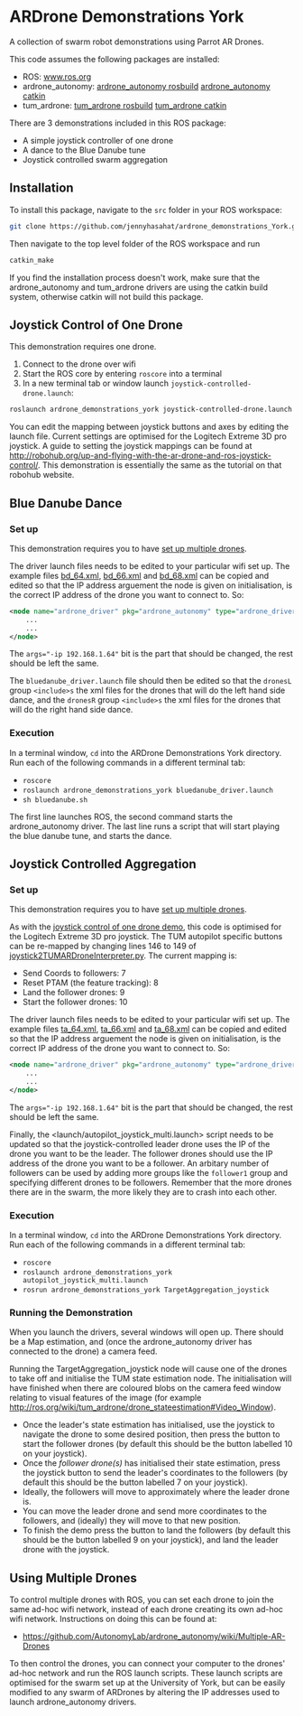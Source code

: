 ARDrone Demonstrations York
====================

A collection of swarm robot demonstrations using Parrot AR Drones.

This code assumes the following packages are installed:
* ROS: www.ros.org
* ardrone_autonomy: [ardrone_autonomy rosbuild](https://github.com/AutonomyLab/ardrone_autonomy) [ardrone_autonomy catkin](https://github.com/jennyhasahat/ardrone_autonomy)
* tum_ardrone: [tum_ardrone rosbuild](https://github.com/tum-vision/tum_ardrone) [tum_ardrone catkin](https://github.com/jennyhasahat/tum_ardrone)

There are 3 demonstrations included in this ROS package:
* A simple joystick controller of one drone
* A dance to the Blue Danube tune
* Joystick controlled swarm aggregation

Installation
------------

To install this package, navigate to the `src` folder in your ROS workspace:
```sh
git clone https://github.com/jennyhasahat/ardrone_demonstrations_York.git
```
Then navigate to the top level folder of the ROS workspace and run 
```sh
catkin_make
```
If you find the installation process doesn't work, make sure that the ardrone_autonomy and tum_ardrone drivers are using the catkin build system, otherwise catkin will not build this package.

Joystick Control of One Drone
--------------------------------

This demonstration requires one drone.
1. Connect to the drone over wifi
2. Start the ROS core by entering `roscore` into a terminal
3. In a new terminal tab or window launch `joystick-controlled-drone.launch`:
```sh
roslaunch ardrone_demonstrations_york joystick-controlled-drone.launch
```
You can edit the mapping between joystick buttons and axes by editing the launch file. Current settings are optimised for the Logitech Extreme 3D pro joystick. A guide to setting the joystick mappings can be found at <http://robohub.org/up-and-flying-with-the-ar-drone-and-ros-joystick-control/>. This demonstration is essentially the same as the tutorial on that robohub website.

Blue Danube Dance
-------------------

### Set up

This demonstration requires you to have [set up multiple drones](#using-multiple-drones).

The driver launch files needs to be edited to your particular wifi set up. The example files [bd_64.xml](launch/bd_64.launch), [bd_66.xml](launch/bd_66.launch) and [bd_68.xml](launch/bd_68.launch) can be copied and edited so that the IP address arguement the node is given on initialisation, is the correct IP address of the drone you want to connect to. 
So:
```xml
<node name="ardrone_driver" pkg="ardrone_autonomy" type="ardrone_driver" output="screen" clear_params="true"  args="-ip 192.168.1.64">
	...
	...
</node>
```
The `args="-ip 192.168.1.64"` bit is the part that should be changed, the rest should be left the same.


The `bluedanube_driver.launch` file should then be edited so that the `dronesL` group `<include>s` the xml files for the drones that will do the left hand side dance, and the `dronesR` group `<include>s` the xml files for the drones that will do the right hand side dance.

### Execution
In a terminal window, `cd` into the ARDrone Demonstrations York directory.
Run each of the following commands in a different terminal tab:
* `roscore`
* `roslaunch ardrone_demonstrations_york bluedanube_driver.launch`
* `sh bluedanube.sh`

The first line launches ROS, the second command starts the ardrone_autonomy driver. The last line runs a script that will start playing the blue danube tune, and starts the dance.


Joystick Controlled Aggregation
-------------------------------

### Set up
This demonstration requires you to have [set up multiple drones](#using-multiple-drones).

As with the [joystick control of one drone demo](#joystick-control-of-one-drone), this code is optimised for the Logitech Extreme 3D pro joystick. The TUM autopilot specific buttons can be re-mapped by changing lines 146 to 149 of [joystick2TUMARDroneInterpreter.py](src/joystick2TUMARDroneInterpreter.py). The current mapping is:
* Send Coords to followers: 7
* Reset PTAM (the feature tracking): 8
* Land the follower drones: 9
* Start the follower drones: 10

The driver launch files needs to be edited to your particular wifi set up. The example files [ta_64.xml](launch/ta_64.launch), [ta_66.xml](launch/ta_66.launch) and [ta_68.xml](launch/ta_68.launch) can be copied and edited so that the IP address arguement the node is given on initialisation, is the correct IP address of the drone you want to connect to. 
So:
```xml
<node name="ardrone_driver" pkg="ardrone_autonomy" type="ardrone_driver" output="screen" clear_params="true"  args="-ip 192.168.1.64">
	...
	...
</node>
```
The `args="-ip 192.168.1.64"` bit is the part that should be changed, the rest should be left the same.


Finally, the <launch/autopilot_joystick_multi.launch> script needs to be updated so that the joystick-controlled leader drone uses the IP of the drone you want to be the leader. The follower drones should use the IP address of the drone you want to be a follower. An arbitary number of followers can be used by adding more groups like the `follower1` group and specifying different drones to be followers. Remember that the more drones there are in the swarm, the more likely they are to crash into each other.

### Execution
In a terminal window, `cd` into the ARDrone Demonstrations York directory.
Run each of the following commands in a different terminal tab:
* `roscore`
* `roslaunch ardrone_demonstrations_york autopilot_joystick_multi.launch`
* `rosrun ardrone_demonstrations_york TargetAggregation_joystick`

### Running the Demonstration
When you launch the drivers, several windows will open up. There should be a Map estimation, and (once the ardrone_autonomy driver has connected to the drone) a camera feed.

Running the TargetAggregation_joystick node will cause one of the drones to take off and initialise the TUM state estimation node. The initialisation will have finished when there are coloured blobs on the camera feed window relating to visual features of the image (for example <http://ros.org/wiki/tum_ardrone/drone_stateestimation#Video_Window>).

* Once the leader's state estimation has initialised, use the joystick to navigate the drone to some desired position, then press the button to start the follower drones (by default this should be the button labelled 10 on your joystick). 
* Once the _follower drone(s)_ has initialised their state estimation, press the joystick button to send the leader's coordinates to the followers (by default this should be the button labelled 7 on your joystick).
* Ideally, the followers will move to approximately where the leader drone is.
* You can move the leader drone and send more coordinates to the followers, and (ideally) they will move to that new position.
* To finish the demo press the button to land the followers (by default this should be the button labelled 9 on your joystick), and land the leader drone with the joystick.

Using Multiple Drones
---------------------

To control multiple drones with ROS, you can set each drone to join the same ad-hoc wifi network, instead of each drone creating its own ad-hoc wifi network. Instructions on doing this can be found at:
* <https://github.com/AutonomyLab/ardrone_autonomy/wiki/Multiple-AR-Drones>

To then control the drones, you can connect your computer to the drones' ad-hoc network and run the ROS launch scripts.
These launch scripts are optimised for the swarm set up at the University of York, but can be easily modified to any swarm of ARDrones by altering the IP addresses used to launch ardrone_autonomy drivers.




